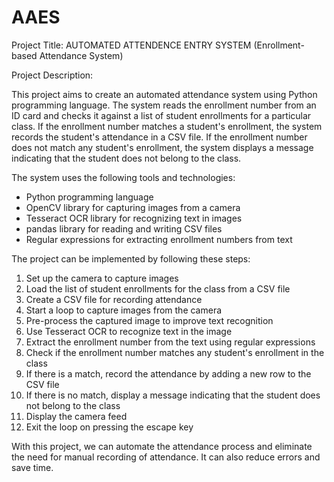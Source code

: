 # AAES
Project Title: AUTOMATED ATTENDENCE ENTRY SYSTEM (Enrollment-based Attendance System)

Project Description:

This project aims to create an automated attendance system using Python programming language. The system reads the enrollment number from an ID card and checks it against a list of student enrollments for a particular class. If the enrollment number matches a student's enrollment, the system records the student's attendance in a CSV file. If the enrollment number does not match any student's enrollment, the system displays a message indicating that the student does not belong to the class.

The system uses the following tools and technologies:

* Python programming language
* OpenCV library for capturing images from a camera
* Tesseract OCR library for recognizing text in images
* pandas library for reading and writing CSV files
* Regular expressions for extracting enrollment numbers from text

The project can be implemented by following these steps:

1. Set up the camera to capture images
2. Load the list of student enrollments for the class from a CSV file
3. Create a CSV file for recording attendance
4. Start a loop to capture images from the camera
5. Pre-process the captured image to improve text recognition
6. Use Tesseract OCR to recognize text in the image
7. Extract the enrollment number from the text using regular expressions
8. Check if the enrollment number matches any student's enrollment in the class
9. If there is a match, record the attendance by adding a new row to the CSV file
10. If there is no match, display a message indicating that the student does not belong to the class
11. Display the camera feed
12. Exit the loop on pressing the escape key

With this project, we can automate the attendance process and eliminate the need for manual recording of attendance. It can also reduce errors and save time.
